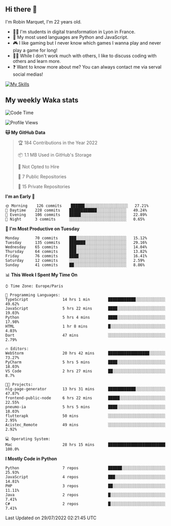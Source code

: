 ## Hi there 👋

I'm Robin Marquet, I'm 22 years old.

- 👨‍💻 I'm students in digital transformation in Lyon in France.
- 🌱 My most used languages are Python and JavaScript.
- 🎮 I like gaming but I never know which games I wanna play and never play a game for long!
- 👯‍♀️ While I don't work much with others, I like to discuss coding with others and learn more.
- ❓ Want to know more about me? You can always contact me via serval social medias!

[![My Skills](https://skillicons.dev/icons?i=js,html,css,docker,express,figma,firebase,graphql,mongodb,mysql,nodejs,py,react,ts,vue)](https://skillicons.dev)

## My weekly Waka stats

<!--START_SECTION:waka-->
![Code Time](http://img.shields.io/badge/Code%20Time-0%20secs-blue)

![Profile Views](http://img.shields.io/badge/Profile%20Views-20-blue)

**🐱 My GitHub Data** 

> 🏆 184 Contributions in the Year 2022
 > 
> 📦 1.1 MB Used in GitHub's Storage 
 > 
> 🚫 Not Opted to Hire
 > 
> 📜 7 Public Repositories 
 > 
> 🔑 15 Private Repositories  
 > 
**I'm an Early 🐤** 

```text
🌞 Morning    126 commits    ██████░░░░░░░░░░░░░░░░░░░   27.21% 
🌆 Daytime    228 commits    ████████████░░░░░░░░░░░░░   49.24% 
🌃 Evening    106 commits    █████░░░░░░░░░░░░░░░░░░░░   22.89% 
🌙 Night      3 commits      ░░░░░░░░░░░░░░░░░░░░░░░░░   0.65%

```
📅 **I'm Most Productive on Tuesday** 

```text
Monday       70 commits     ███░░░░░░░░░░░░░░░░░░░░░░   15.12% 
Tuesday      135 commits    ███████░░░░░░░░░░░░░░░░░░   29.16% 
Wednesday    65 commits     ███░░░░░░░░░░░░░░░░░░░░░░   14.04% 
Thursday     64 commits     ███░░░░░░░░░░░░░░░░░░░░░░   13.82% 
Friday       76 commits     ████░░░░░░░░░░░░░░░░░░░░░   16.41% 
Saturday     12 commits     ░░░░░░░░░░░░░░░░░░░░░░░░░   2.59% 
Sunday       41 commits     ██░░░░░░░░░░░░░░░░░░░░░░░   8.86%

```


📊 **This Week I Spent My Time On** 

```text
⌚︎ Time Zone: Europe/Paris

💬 Programming Languages: 
TypeScript               14 hrs 1 min        ████████████░░░░░░░░░░░░░   49.62% 
JavaScript               5 hrs 22 mins       ████░░░░░░░░░░░░░░░░░░░░░   19.03% 
Python                   5 hrs 4 mins        ████░░░░░░░░░░░░░░░░░░░░░   17.98% 
HTML                     1 hr 8 mins         █░░░░░░░░░░░░░░░░░░░░░░░░   4.03% 
Dart                     47 mins             ░░░░░░░░░░░░░░░░░░░░░░░░░   2.79%

🔥 Editors: 
WebStorm                 20 hrs 42 mins      ██████████████████░░░░░░░   73.27% 
PyCharm                  5 hrs 5 mins        ████░░░░░░░░░░░░░░░░░░░░░   18.03% 
VS Code                  2 hrs 27 mins       ██░░░░░░░░░░░░░░░░░░░░░░░   8.7%

🐱‍💻 Projects: 
nlg-page-generator       13 hrs 31 mins      ████████████░░░░░░░░░░░░░   47.87% 
frontend-public-node     6 hrs 22 mins       █████░░░░░░░░░░░░░░░░░░░░   22.55% 
pneumo-ia                5 hrs 5 mins        ████░░░░░░░░░░░░░░░░░░░░░   18.03% 
flutterapk               50 mins             ░░░░░░░░░░░░░░░░░░░░░░░░░   2.95% 
Acistec_Remote           49 mins             ░░░░░░░░░░░░░░░░░░░░░░░░░   2.92%

💻 Operating System: 
Mac                      28 hrs 15 mins      █████████████████████████   100.0%

```

**I Mostly Code in Python** 

```text
Python                   7 repos             ██████░░░░░░░░░░░░░░░░░░░   25.93% 
JavaScript               4 repos             ███░░░░░░░░░░░░░░░░░░░░░░   14.81% 
PHP                      3 repos             ██░░░░░░░░░░░░░░░░░░░░░░░   11.11% 
Java                     2 repos             █░░░░░░░░░░░░░░░░░░░░░░░░   7.41% 
C#                       2 repos             █░░░░░░░░░░░░░░░░░░░░░░░░   7.41%

```



 Last Updated on 29/07/2022 02:21:45 UTC
<!--END_SECTION:waka-->
